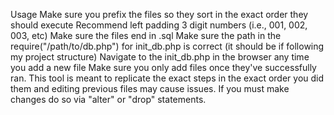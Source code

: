 Usage
Make sure you prefix the files so they sort in the exact order they should execute
Recommend left padding 3 digit numbers (i.e., 001, 002, 003, etc)
Make sure the files end in .sql
Make sure the path in the require("/path/to/db.php") for init_db.php is correct (it should be if following my project structure)
Navigate to the init_db.php in the browser any time you add a new file
Make sure you only add files once they've successfully ran. This tool is meant to replicate the exact steps in the exact order you did them and editing previous files may cause issues. If you must make changes do so via "alter" or "drop" statements.